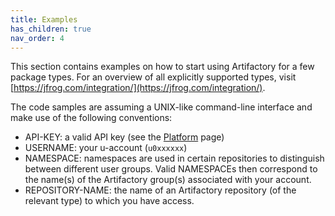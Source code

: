 ```yaml
---
title: Examples
has_children: true
nav_order: 4
---
```


This section contains examples on how to start using Artifactory for a few
package types. For an overview of all explicitly supported types, visit
[https://jfrog.com/integration/](https://jfrog.com/integration/).

The code samples are assuming a UNIX-like command-line interface
and make use of the following conventions:

* API-KEY: a valid API key (see the [Platform](../platform) page)
* USERNAME: your u-account (`u0xxxxxx`)
* NAMESPACE: namespaces are used in certain repositories to distinguish
  between different user groups. Valid NAMESPACEs then correspond to the
  name(s) of the Artifactory group(s) associated with your account.
* REPOSITORY-NAME: the name of an Artifactory repository (of the relevant
  type) to which you have access.
